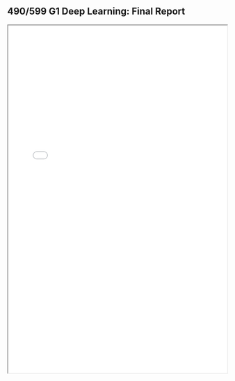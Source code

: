 [comment]: <> (## thesis)

[comment]: <> (---)

## 490/599 G1 Deep Learning: Final Report

[comment]: <> (<embed src="pdf/JoonHo_thesis.pdf" width="800px" height="2100px" />)
<iframe src="/pdf/Deep-Learning-final-report.pdf" width="100%" height="800px"></iframe>
